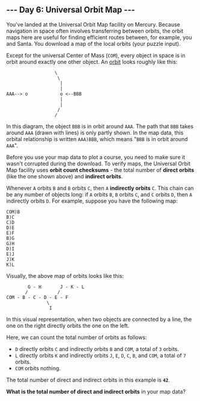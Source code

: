 ## --- Day 6: Universal Orbit Map ---

You've landed at the Universal Orbit Map facility on Mercury. Because navigation in space often involves transferring between orbits, the orbit maps here are useful for finding efficient routes between, for example, you and Santa. You download a map of the local orbits (your puzzle input).

Except for the universal Center of Mass (`COM`), every object in space is in orbit around exactly one other object. An [orbit](https://en.wikipedia.org/wiki/Orbit) looks roughly like this:

```
                  \
                   \
                    |
                    |
AAA--> o            o <--BBB
                    |
                    |
                   /
                  /
```

In this diagram, the object `BBB` is in orbit around `AAA`. The path that `BBB` takes around `AAA` (drawn with lines) is only partly shown. In the map data, this orbital relationship is written `AAA)BBB`, which means "`BBB` is in orbit around `AAA`".

Before you use your map data to plot a course, you need to make sure it wasn't corrupted during the download. To verify maps, the Universal Orbit Map facility uses **orbit count checksums** - the total number of **direct orbits** (like the one shown above) and **indirect orbits**.

Whenever `A` orbits `B` and `B` orbits `C`, then `A` **indirectly orbits** `C`. This chain can be any number of objects long: if `A` orbits `B`, `B` orbits `C`, and `C` orbits `D`, then `A` indirectly orbits `D`.
For example, suppose you have the following map:

```
COM)B
B)C
C)D
D)E
E)F
B)G
G)H
D)I
E)J
J)K
K)L
```

Visually, the above map of orbits looks like this:

```
        G - H       J - K - L
       /           /
COM - B - C - D - E - F
               \
                I
```

In this visual representation, when two objects are connected by a line, the one on the right directly orbits the one on the left.

Here, we can count the total number of orbits as follows:

- `D` directly orbits `C` and indirectly orbits `B` and `COM`, a total of `3` orbits.
- `L` directly orbits `K` and indirectly orbits `J`, `E`, `D`, `C`, `B`, and `COM`, a total of `7` orbits.
- `COM` orbits nothing.

The total number of direct and indirect orbits in this example is **`42`**.

**What is the total number of direct and indirect orbits** in your map data?



